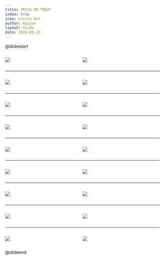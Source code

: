 ```yaml
---
title: TRICK OR TREAT
index: true
icon: circle-dot
author: Haiyue
layout: Slide
date: 2024-09-23
---
```

 
@slidestart

<div style="display:flex">
<div style="flex:1">

![](/reading/english/Level-R/TRICK%20OR%20TREAT/001.webp)
</div>
<div style="flex:1">

![](/reading/english/Level-R/TRICK%20OR%20TREAT/002.webp)
</div>
</div>

---

<div style="display:flex">
<div style="flex:1">

![](/reading/english/Level-R/TRICK%20OR%20TREAT/003.webp)
</div>
<div style="flex:1">

![](/reading/english/Level-R/TRICK%20OR%20TREAT/004.webp)
</div>
</div>

---

<div style="display:flex">
<div style="flex:1">

![](/reading/english/Level-R/TRICK%20OR%20TREAT/005.webp)
</div>
<div style="flex:1">

![](/reading/english/Level-R/TRICK%20OR%20TREAT/006.webp)
</div>
</div>

---

<div style="display:flex">
<div style="flex:1">

![](/reading/english/Level-R/TRICK%20OR%20TREAT/007.webp)
</div>
<div style="flex:1">

![](/reading/english/Level-R/TRICK%20OR%20TREAT/008.webp)
</div>
</div>

---

<div style="display:flex">
<div style="flex:1">

![](/reading/english/Level-R/TRICK%20OR%20TREAT/009.webp)
</div>
<div style="flex:1">

![](/reading/english/Level-R/TRICK%20OR%20TREAT/010.webp)
</div>
</div>

---

<div style="display:flex">
<div style="flex:1">

![](/reading/english/Level-R/TRICK%20OR%20TREAT/011.webp)
</div>
<div style="flex:1">

![](/reading/english/Level-R/TRICK%20OR%20TREAT/012.webp)
</div>
</div>

---

<div style="display:flex">
<div style="flex:1">

![](/reading/english/Level-R/TRICK%20OR%20TREAT/013.webp)
</div>
<div style="flex:1">

![](/reading/english/Level-R/TRICK%20OR%20TREAT/014.webp)
</div>
</div>

---

<div style="display:flex">
<div style="flex:1">

![](/reading/english/Level-R/TRICK%20OR%20TREAT/015.webp)
</div>
<div style="flex:1">

![](/reading/english/Level-R/TRICK%20OR%20TREAT/016.webp)
</div>
</div>

---

<div style="display:flex">
<div style="flex:1">

![](/reading/english/Level-R/TRICK%20OR%20TREAT/017.webp)
</div>
<div style="flex:1">

![](/reading/english/Level-R/TRICK%20OR%20TREAT/018.webp)
</div>
</div>

@slideend
